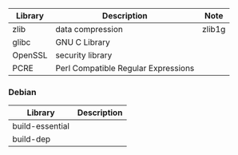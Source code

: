| Library | Description                         | Note   |
| ------- | ----------------------------------- | ------ |
| zlib    | data compression                    | zlib1g |
| glibc   | GNU C Library                       |        |
| OpenSSL | security library                    |        |
| PCRE    | Perl Compatible Regular Expressions |        |

### Debian

| Library         | Description |
| --------------- | ----------- |
| build-essential |             |
| build-dep       |             |


